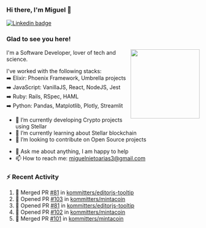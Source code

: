 ### Hi there, I'm Miguel 👋

<a href="https://linkedin.com/in/miguelnietoa/" target="_blank" rel="noopener noreferrer">
  <img src="https://img.shields.io/badge/-LinkedIn-0e76a8?style=flat-square&logo=Linkedin&logoColor=white" alt="Linkedin badge">
</a>
<!-- [![Website Badge](https://img.shields.io/badge/Website-3b5998?style=flat-square&logo=google-chrome&logoColor=white)](#notavailablenow#) 

<img src="https://i.imgur.com/tbrLrt5.gif" width=400 alt="Coding GIF" align="right"/>
-->


### Glad to see you here!
<a href="https://github.com/miguelnietoa"><img src="https://github-readme-stats.vercel.app/api?username=miguelnietoa&show_icons=true&hide_border=true&count_private=true&include_all_commits=true&theme=tokyonight" height="180em" align="right"/></a>
I'm a Software Developer, lover of tech and science. 

I've worked with the following stacks:\
➡️ Elixir: Phoenix Framework, Umbrella projects\
➡️ JavaScript: VanillaJS, React, NodeJS, Jest\
➡️ Ruby: Rails, RSpec, HAML\
➡️ Python: Pandas, Matplotlib, Plotly, Streamlit

- 🔭 I’m currently developing Crypto projects using Stellar
- 🌱 I’m currently learning about Stellar blockchain
- 👯 I’m looking to contribute on Open Source projects
<!-- 
- 😄 I just finished a Machine Learning course! 
- 🤔 I’m looking for help with ...
-->
- 💬 Ask me about anything, I am happy to help
- 📫 How to reach me: miguelnietoarias3@gmail.com

### ⚡ Recent Activity

<!--START_SECTION:activity-->
1. 🎉 Merged PR [#81](https://github.com/kommitters/editorjs-tooltip/pull/81) in [kommitters/editorjs-tooltip](https://github.com/kommitters/editorjs-tooltip)
2. 💪 Opened PR [#103](https://github.com/kommitters/mintacoin/pull/103) in [kommitters/mintacoin](https://github.com/kommitters/mintacoin)
3. 💪 Opened PR [#81](https://github.com/kommitters/editorjs-tooltip/pull/81) in [kommitters/editorjs-tooltip](https://github.com/kommitters/editorjs-tooltip)
4. 💪 Opened PR [#102](https://github.com/kommitters/mintacoin/pull/102) in [kommitters/mintacoin](https://github.com/kommitters/mintacoin)
5. 🎉 Merged PR [#101](https://github.com/kommitters/mintacoin/pull/101) in [kommitters/mintacoin](https://github.com/kommitters/mintacoin)
<!--END_SECTION:activity-->

